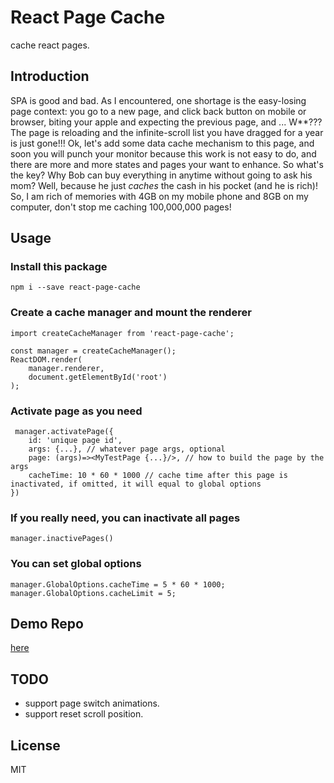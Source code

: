 # React Page Cache
cache react pages.

## Introduction
SPA is good and bad. As I encountered, one shortage is the easy-losing page context: you go to a new page, and click back button on mobile or browser, biting your apple and expecting the previous page, and ... W**??? The page is reloading and the infinite-scroll list you have dragged for a year is just gone!!! Ok, let's add some data cache mechanism to this page, and soon you will punch your monitor because this work is not easy to do, and there are more and more states and pages your want to enhance. So what's the key? Why Bob can buy everything in anytime without going to ask his mom? Well, because he just *caches* the cash in his pocket (and he is rich)! So, I am rich of memories with 4GB on my mobile phone and 8GB on my computer, don't stop me caching 100,000,000 pages!

## Usage
### Install this package
`npm i --save react-page-cache`

### Create a cache manager and mount the renderer

```
import createCacheManager from 'react-page-cache';

const manager = createCacheManager();
ReactDOM.render(
    manager.renderer,
    document.getElementById('root')
);
```

### Activate page as you need

```
 manager.activatePage({
    id: 'unique page id',
    args: {...}, // whatever page args, optional
    page: (args)=><MyTestPage {...}/>, // how to build the page by the args
    cacheTime: 10 * 60 * 1000 // cache time after this page is inactivated, if omitted, it will equal to global options
})
```

### If you really need, you can inactivate all pages
`manager.inactivePages()`

### You can set global options
```
manager.GlobalOptions.cacheTime = 5 * 60 * 1000;
manager.GlobalOptions.cacheLimit = 5;
```

## Demo Repo
[here](https://github.com/zhaoyao91/react-page-cache-demo)

## TODO
- support page switch animations.
- support reset scroll position.

## License
MIT
